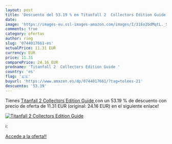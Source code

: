```yaml
---
layout: post
title: 'Descuento del 53.19 % en Titanfall 2  Collectors Edition Guide '
date: 
image: 'https://images-eu.ssl-images-amazon.com/images/I/31Eo2bdMqtL._SL200_.jpg'
comments: true
category: ofertas
author: ring
slug: '0744017661-es'
actualPrice: 11.31 EUR
currency: EUR
price: 11.31
comparePrice: 24.16 EUR
prodname: 'Titanfall 2  Collectors Edition Guide '
country: 'es'
flag: '🇪🇸'
buyurl: 'https://www.amazon.es/dp/0744017661/?tag=tolees-21'
descuento: '53.19'
---
```


Tienes [Titanfall 2  Collectors Edition Guide ](https://www.amazon.es/dp/0744017661/?tag=tolees-21) con un 53.19 % de descuento con precio de oferta de 11.31 EUR (original: 24.16 EUR) en el siguiente enlace!

[![Titanfall 2  Collectors Edition Guide ](https://images-eu.ssl-images-amazon.com/images/I/31Eo2bdMqtL._SL200_.jpg)](https://www.amazon.es/dp/0744017661/?tag=tolees-21)

ℹ️:


[Accede a la oferta!!](https://www.amazon.es/dp/0744017661/?tag=tolees-21)
